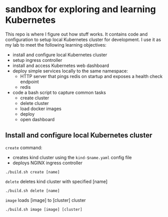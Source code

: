 # sandbox for exploring and learning Kubernetes

This repo is where I figure out how stuff works. It contains code and configuration to setup local Kubernetes cluster for development.
I use it as my lab to meet the following learning objectives:

- install and configure local Kubernetes cluster
- setup ingress controller
- install and access Kubernetes web dashboard  
- deploy simple services locally to the same namespace:
  - HTTP server that pings redis on startup and exposes a health check endpoint
  - redis
- code a bash script to capture common tasks
  - create cluster
  - delete cluster
  - load docker images
  - deploy
  - open dashboard

## Install and configure local Kubernetes cluster 

`create` command:
- creates kind cluster using the `kind-$name.yaml` config file
- deploys NGINX ingress controller


```shell
./build.sh create [name]
```

`delete` deletes kind cluster with specified [name]

```shell
./build.sh delete [name]
```

`image` loads [image] to [cluster] cluster 

```shell
./build.sh image [image] [cluster]
```


